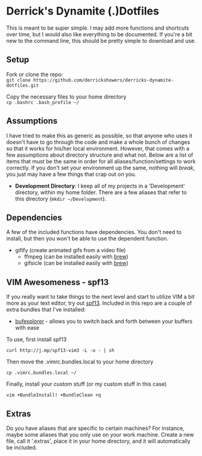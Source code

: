 # Derrick's Dynamite (.)Dotfiles

This is meant to be super simple. I may add more functions and shortcuts over time, but I would also like everything to be documented. If you're a bit new to the command line, this should be pretty simple to download and use.

## Setup

Fork or clone the repo:  
`git clone https://github.com/derrickshowers/derricks-dynamite-dotfiles.git`

Copy the necessary files to your home directory  
`cp .bashrc .bash_profile ~/`


## Assumptions

I have tried to make this as generic as possible, so that anyone who uses it doesn't have to go through the code and make a whole bunch of changes so that it works for his/her local environment. However, that comes with a few assumptions about directory structure and what not. Below are a list of items that must be the same in order for all aliases/function/settings to work correctly. If you don't set your environment up the same, nothing will *break*, you just may have a few things that crap out on you.

* **Development Directory**: I keep all of my projects in a 'Development' directory, within my home folder. There are a few aliases that refer to this directory (`mkdir ~/Development`).


## Dependencies

A few of the included functions have dependencies. You don't need to install, but then you won't be able to use the dependent function.

* gifify (create animated gifs from a video file)
  * ffmpeg (can be installed easily with [brew](http://brew.sh/))
  * gifsicle (can be installed easily with [brew](http://brew.sh/))


## VIM Awesomeness - spf13

If you really want to take things to the next level and start to utilize VIM a bit more as your text editor, try out [spf13](http://vim.spf13.com/). Included in this repo are a couple of extra bundles that I've installed:

* [bufexplorer](https://github.com/jlanzarotta/bufexplorer) - allows you to switch back and forth between your buffers with ease

To use, first install spf13
        
    curl http://j.mp/spf13-vim3 -L -o - | sh

Then move the .vimrc.bundles.local to your home directory
        
    cp .vimrc.bundles.local ~/

Finally, install your custom stuff (or my custom stuff in this case)

    vim +BundleInstall! +BundleClean +q


## Extras

Do you have aliases that are specific to certain machines? For instance, maybe some aliases that you only use on your work machine. Create a new file, call it '.extras', place it in your home directory, and it will automatically be included.